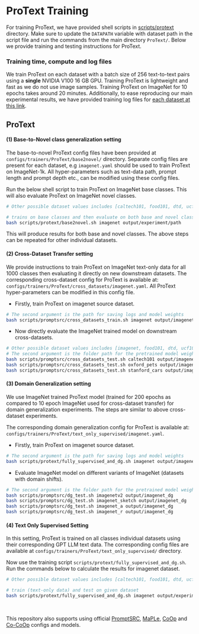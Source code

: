 # ProText Training

For training ProText, we have provided shell scripts in [scripts/protext](../scripts/protext) directory. Make sure to update the `DATAPATH` variable with dataset path in the script file and run the commands from the main directory `ProText/`.
Below we provide training and testing instructions for ProText.

### Training time, compute and log files
We train ProText on each dataset with a batch size of 256 text-to-text pairs using a **single** NVIDIA V100 16 GB GPU. Training ProText is lightweight and fast as we do not use image samples. Training ProText on ImageNet for 10 epochs takes around 20 minutes.  Additionally, to ease reproducing our main experimental results, we have provided training log files for [each dataset at this link](https://mbzuaiac-my.sharepoint.com/:f:/g/personal/muzammal_naseer_mbzuai_ac_ae/ErAYiYg5N0xKgJSDm-zeUKQB_6OAoIYb2giZvoLcAFoZSg?e=lxSEhb).

## ProText

#### (1) Base-to-Novel class generalization setting
The base-to-novel ProText config files have been provided at `configs/trainers/ProText/base2novel/` directory. Separate config files are present for each dataset, e.g `imagenet.yaml` should be used to train ProText on ImageNet-1k. All hyper-parameters such as text-data path, prompt length and prompt depth etc., can be modified using these config files.

Run the below shell script to train ProText on ImageNet base classes. This will also evaluate ProText on ImageNet novel classes.

```bash
# Other possible dataset values includes [caltech101, food101, dtd, ucf101, oxford_flowers, oxford_pets, fgvc_aircraft, stanford_cars, sun397, eurosat]

# trains on base classes and then evaluate on both base and novel classes
bash scripts/protext/base2novel.sh imagenet output/experiment/path
```

This will produce results for both base and novel classes. The above steps can be repeated for other individual datasets.

#### (2) Cross-Dataset Transfer setting
We provide instructions to train ProText on ImageNet text-only data for all 1000 classes then evaluating it directly on new downstream datasets.
The corresponding cross-dataset config for ProText is available at: `configs/trainers/ProText/cross_datasets/imagenet.yaml`. All ProText hyper-parameters can be modified in this config file.

* Firstly, train ProText on imagenet source dataset.

```bash
# The second argument is the path for saving logs and model weights
bash scripts/promptsrc/cross_datasets_train.sh imagenet output/imagenet_cross_dataset
```

* Now directly evaluate the ImageNet trained model on downstream cross-datasets.

```bash
# Other possible dataset values includes [imagenet, food101, dtd, ucf101, oxford_flowers, fgvc_aircraft, sun397, eurosat]
# The second argument is the folder path for the pretrained model weight
bash scripts/promptsrc/cross_datasets_test.sh caltech101 output/imagenet_cross_dataset
bash scripts/promptsrc/cross_datasets_test.sh oxford_pets output/imagenet_cross_dataset
bash scripts/promptsrc/cross_datasets_test.sh stanford_cars output/imagenet_cross_dataset 
```

#### (3) Domain Generalization setting
We use ImageNet trained ProText model (trained for 200 epochs as compared to 10 epoch ImageNet used for cross-dataset transfer) for domain generalization experiments. The steps are similar to above cross-dataset experiments.

The corresponding domain generalization config for ProText is available at: `configs/trainers/ProText/text_only_supervised/imagenet.yaml`.

* Firstly, train ProText on imagenet source dataset.

```bash
# The second argument is the path for saving logs and model weights
bash scripts/protext/fully_supervised_and_dg.sh imagenet output/imagenet_dg
```
* Evaluate ImageNet model on different variants of ImageNet (datasets with domain shifts).

```bash
# The second argument is the folder path for the pretrained model weight
bash scripts/promptsrc/dg_test.sh imagenetv2 output/imagenet_dg
bash scripts/promptsrc/dg_test.sh imagenet_sketch output/imagenet_dg
bash scripts/promptsrc/dg_test.sh imagenet_a output/imagenet_dg
bash scripts/promptsrc/dg_test.sh imagenet_r output/imagenet_dg
```


#### (4) Text Only Supervised Setting
In this setting, ProText is trained on all classes individual datasets using their corresponding GPT LLM text data. The corresponding config files are available at `configs/trainers/ProText/text_only_supervised/` directory.

Now use the training script `scripts/protext/fully_supervised_and_dg.sh`. Run the commands below to calculate the results for imagenet dataset.

```bash
# Other possible dataset values includes [caltech101, food101, dtd, ucf101, oxford_flowers, oxford_pets, fgvc_aircraft, stanford_cars, sun397, eurosat]

# train (text-only data) and test on given dataset 
bash scripts/protext/fully_supervised_and_dg.sh imagenet output/experiment/path
```
<br>

This repository also supports using official [PromptSRC](TRAIN_PromptSRC.md), [MaPLe](MaPLe.md), [CoOp](CoOp.md) and [Co-CoOp](Co-CoOp.md) configs and models.
